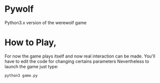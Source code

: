 
# Pywolf

Python3.x version of the werewolf game

# How to Play,  
For now the game plays itself and now real interaction can be made.
You'll have to edit the code for changing certains parameters
Nevertheless to launch the game just type:

	python3 game.py
